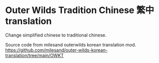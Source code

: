 # Outer Wilds Tradition Chinese 繁中 translation

Change simplified chinese to traditional chinese.

Source code from milesand outerwilds korean translation mod.
https://github.com/milesand/outer-wilds-korean-translation/tree/main/OWKT

